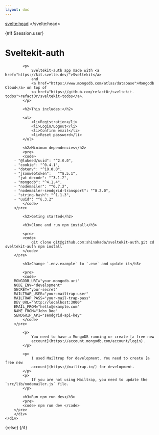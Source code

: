```yaml
---
layout: doc
---
```


<script context="module">
	export const prerender = true
</script>

<script>
	import Welcome from './Welcome.svelte'
	import { session } from '$app/stores'
</script>

<svelte:head>
	<title>Home</title>
</svelte:head>

{#if $session.user}
	<div class="container mt-4 flex flex-wrap justify-center mx-auto pt-16">
		<div class="p-4 m-8 bg-white  sm:p-6 lg:p-8 dark:bg-gray-800 w-full">
			<h1 class="w-full text-2xl">Sveltekit-auth</h1>

			<p>
				Sveltekit-auth app made with <a href="https://kit.svelte.dev/">Sveltekit</a>
				and
				<a href="https://www.mongodb.com/atlas/database">Mongodb Cloud</a> on top of
				<a href="https://github.com/refact0r/sveltekit-todos">refact0r/sveltekit-todos</a>.
			</p>

			<h2>This includes:</h2>

			<ul>
				<li>Registration</li>
				<li>Login/Logout</li>
				<li>Confirm email</li>
				<li>Reset password</li>
			</ul>

			<h2>Minimum dependencies</h2>
			<pre>
			<code>
		- "@lukeed/uuid": "^2.0.0",
		- "cookie": "^0.4.1", 
		- "dotenv": "^10.0.0", 
		- "jsonwebtoken":	"^8.5.1", 
		- "jwt-decode": "^3.1.2", 
		- "mongodb": "^4.1.4", 
		- "nodemailer": "^6.7.2", 
		- "nodemailer-sendgrid-transport": "^0.2.0", 
		- "string-hash": "^1.1.3", 
		- "uuid": "^8.3.2"
			</code>
		</pre>

			<h2>Geting started</h2>

			<h3>Clone and run npm install</h3>

			<pre>
			<code>
				git clone git@github.com:shinokada/sveltekit-auth.git cd sveltekit-auth npm install
			</code>
		</pre>

			<h3>Change `.env.example` to `.env` and update it</h3>

			<pre>
			<code>
		MONGODB_URI="your-mongodb-uri" 
		NODE_ENV="development" 
		SECRET="your-secret"
		MAILTRAP_USER="your-mailtrap-user" 
		MAILTRAP_PASS="your-mail-trap-pass"
		DEV_URL="http://localhost:3000" 
		EMAIL_FROM="hello@example.com" 
		NAME_FROM="John Doe"
		SENDGRIP_API="sendgrid-api-key"
			</code>
		</pre>

			<p>
				You need to have a MongoDB running or create [a free new
				account](https://account.mongodb.com/account/login).
			</p>

			<p>
				I used Mailtrap for development. You need to create [a free new
				account](https://mailtrap.io/) for development.
			</p>
			<p>
				If you are not using Mailtrap, you need to update the `src/lib/nodemailer.js` file.
			</p>

			<h3>Run npm run dev</h3>
			<pre>
			<code> npm run dev </code>
		</pre>
		</div>
	</div>
{:else}
	<Welcome />
{/if}
